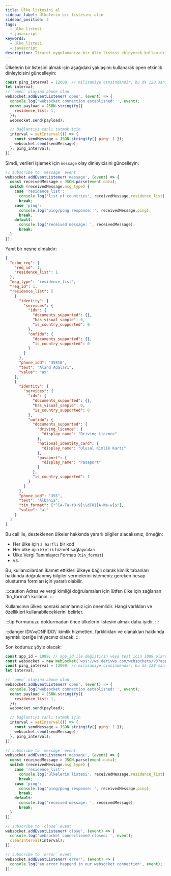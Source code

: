 ```yaml
---
title: Ülke listesini al
sidebar_label: Ülkelerin bir listesini alın
sidebar_position: 2
tags:
  - ülke_listesi
  - javascript
keywords:
  - ülke_listesi
  - javascript
description: Ticaret uygulamanıza bir ülke listesi ekleyerek kullanıcılarınız hakkında bilgi alın. Bu JavaScript API örneği ile bunu nasıl yapacağınızı öğrenin.
---
```


<!-- :::caution
You can learn more about countries [here](/docs/terminology/trading/residence-list)
::: -->

Ülkelerin bir listesini almak için aşağıdaki yaklaşımı kullanarak open etkinlik dinleyicisini güncelleyin:

```js title="index.js" showLineNumbers
const ping_interval = 12000; // milisaniye cinsindendir, bu da 120 saniyeye eşittir
let interval;
// `open` olayına abone olun
websocket.addEventListener('open', (event) => {
  console.log('websocket connection established: ', event);
  const payload = JSON.stringify({
    residence_list: 1,
  });
  websocket.send(payload);

  // bağlantıyı canlı tutmak için
  interval = setInterval(() => {
    const sendMessage = JSON.stringify({ ping: 1 });
    websocket.send(sendMessage);
  }, ping_interval);
});
```

Şimdi, verileri işlemek için `message` olay dinleyicisini güncelleyin:

```js title="index.js" showLineNumbers
// subscribe to `message` event
websocket.addEventListener('message', (event) => {
  const receivedMessage = JSON.parse(event.data);
  switch (receivedMessage.msg_type) {
    case 'residence_list':
      console.log('list of countries', receivedMessage.residence_list);
      break;
    case 'ping':
      console.log('ping/pong response: ', receivedMessage.ping);
      break;
    default:
      console.log('received message: ', receivedMessage);
      break;
  }
});
```

Yanıt bir nesne olmalıdır:

```json showLineNumbers
{
  "echo_req": {
    "req_id": 1,
    "residence_list": 1
  },
  "msg_type": "residence_list",
  "req_id": 1,
  "residence_list": [
    {
      "identity": {
        "services": {
          "idv": {
            "documents_supported": {},
            "has_visual_sample": 0,
            "is_country_supported": 0
          },
          "onfido": {
            "documents_supported": {},
            "is_country_supported": 0
          }
        }
      },
      "phone_idd": "35818",
      "text": "Aland Adaları",
      "value": "ax"
    },
    {
      "identity": {
        "services": {
          "idv": {
            "documents_supported": {},
            "has_visual_sample": 0,
            "is_country_supported": 0
          },
          "onfido": {
            "documents_supported": {
              "driving_licence": {
                "display_name": "Driving Licence"
              },
              "national_identity_card": {
                "display_name": "Ulusal Kimlik Kartı"
              },
              "pasaport": {
                "display_name": "Pasaport"
              }
            },
            "is_country_supported": 1
          }
        }
      },
      "phone_idd": "355",
      "text": "Albania",
      "tin_format": ["^[A-Ta-t0-9]\\d{8}[A-Wa-w]$"],
      "value": "al"
    }
  ]
}
```

Bu call ile, desteklenen ülkeler hakkında yararlı bilgiler alacaksınız, örneğin:

- Her ülke için `2 harfli` bir kod
- Her ülke için `Kimlik` hizmet sağlayıcıları
- Ülke Vergi Tanımlayıcı Formatı (`tin_format`)
- vs.

Bu, kullanıcılardan ikamet ettikleri ülkeye bağlı olarak kimlik tabanları hakkında doğrulanmış bilgiler vermelerini istemeniz gereken hesap oluşturma formları için yararlı olabilir.

:::caution
Adres ve vergi kimliği doğrulamaları için lütfen ülke için sağlanan 'tin_format'ı kullanın.
:::

Kullanıcının ülkesi sonraki adımlarınız için önemlidir. Hangi varlıkları ve özellikleri kullanabileceklerini belirler.

:::tip
Formunuzu doldurmadan önce ülkelerin listesini almak daha iyidir.
:::

:::danger
IDV`ve`ONFIDO\\\` kimlik hizmetleri, farklılıkları ve olanakları hakkında ayrıntılı içeriğe ihtiyacınız olacak.
:::

Son kodunuz şöyle olacak:

```js title="index.js" showLineNumbers
const app_id = 1089; // app_id ile değiştirin veya test için 1089 olarak bırakın.
const websocket = new WebSocket(`wss://ws.derivws.com/websockets/v3?app_id=${app_id}`);
const ping_interval = 12000; // milisaniye cinsindendir, bu da 120 saniyeye eşittir
let interval;

// `open` olayına abone olun
websocket.addEventListener('open', (event) => {
  console.log('websocket connection established: ', event);
  const payload = JSON.stringify({
    residence_list: 1,
  });
  websocket.send(payload);

  // bağlantıyı canlı tutmak için
  interval = setInterval(() => {
    const sendMessage = JSON.stringify({ ping: 1 });
    websocket.send(sendMessage);
  }, ping_interval);
});

// subscribe to `message` event
websocket.addEventListener('message', (event) => {
  const receivedMessage = JSON.parse(event.data);
  switch (receivedMessage.msg_type) {
    case 'residence_list':
      console.log('ülkelerin listesi', receivedMessage.residence_list);
      break;
    case 'ping':
      console.log('ping/pong response: ', receivedMessage.ping);
      break;
    default:
      console.log('received message: ', receivedMessage);
      break;
  }
});

// subscribe to `close` event
websocket.addEventListener('close', (event) => {
  console.log('websocket connectioned closed: ', event);
  clearInterval(interval);
});

// subscribe to `error` event
websocket.addEventListener('error', (event) => {
  console.log('an error happend in our websocket connection', event);
});
```
